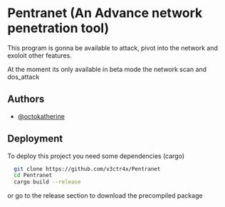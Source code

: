 # Pentranet (An Advance network penetration tool)

This program is gonna be available to attack, pivot into the network and exoloit other features.

At the moment its only available in beta mode the network scan and dos_attack


## Authors

- [@octokatherine](https://www.github.com/v3ctr4x)



## Deployment

To deploy this project you need some dependencies (cargo)

```bash
  git clone https://github.com/v3ctr4x/Pentranet
  cd Pentranet
  cargo build --release
```

or go to the release section to download the precompiled package




